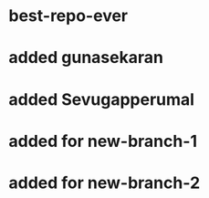 # best-repo-ever
# added gunasekaran
# added Sevugapperumal
# added for new-branch-1
# added for new-branch-2
